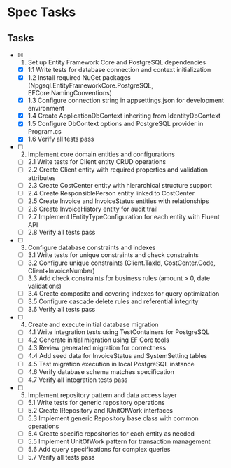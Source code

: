 # Spec Tasks

## Tasks

- [x] 1. Set up Entity Framework Core and PostgreSQL dependencies
  - [x] 1.1 Write tests for database connection and context initialization
  - [x] 1.2 Install required NuGet packages (Npgsql.EntityFrameworkCore.PostgreSQL, EFCore.NamingConventions)
  - [x] 1.3 Configure connection string in appsettings.json for development environment
  - [x] 1.4 Create ApplicationDbContext inheriting from IdentityDbContext
  - [x] 1.5 Configure DbContext options and PostgreSQL provider in Program.cs
  - [x] 1.6 Verify all tests pass

- [ ] 2. Implement core domain entities and configurations
  - [ ] 2.1 Write tests for Client entity CRUD operations
  - [ ] 2.2 Create Client entity with required properties and validation attributes
  - [ ] 2.3 Create CostCenter entity with hierarchical structure support
  - [ ] 2.4 Create ResponsiblePerson entity linked to CostCenter
  - [ ] 2.5 Create Invoice and InvoiceStatus entities with relationships
  - [ ] 2.6 Create InvoiceHistory entity for audit trail
  - [ ] 2.7 Implement IEntityTypeConfiguration for each entity with Fluent API
  - [ ] 2.8 Verify all tests pass

- [ ] 3. Configure database constraints and indexes
  - [ ] 3.1 Write tests for unique constraints and check constraints
  - [ ] 3.2 Configure unique constraints (Client.TaxId, CostCenter.Code, Client+InvoiceNumber)
  - [ ] 3.3 Add check constraints for business rules (amount > 0, date validations)
  - [ ] 3.4 Create composite and covering indexes for query optimization
  - [ ] 3.5 Configure cascade delete rules and referential integrity
  - [ ] 3.6 Verify all tests pass

- [ ] 4. Create and execute initial database migration
  - [ ] 4.1 Write integration tests using TestContainers for PostgreSQL
  - [ ] 4.2 Generate initial migration using EF Core tools
  - [ ] 4.3 Review generated migration for correctness
  - [ ] 4.4 Add seed data for InvoiceStatus and SystemSetting tables
  - [ ] 4.5 Test migration execution in local PostgreSQL instance
  - [ ] 4.6 Verify database schema matches specification
  - [ ] 4.7 Verify all integration tests pass

- [ ] 5. Implement repository pattern and data access layer
  - [ ] 5.1 Write tests for generic repository operations
  - [ ] 5.2 Create IRepository and IUnitOfWork interfaces
  - [ ] 5.3 Implement generic Repository base class with common operations
  - [ ] 5.4 Create specific repositories for each entity as needed
  - [ ] 5.5 Implement UnitOfWork pattern for transaction management
  - [ ] 5.6 Add query specifications for complex queries
  - [ ] 5.7 Verify all tests pass